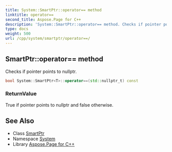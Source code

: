 ```yaml
---
title: System::SmartPtr::operator== method
linktitle: operator==
second_title: Aspose.Page for C++
description: 'System::SmartPtr::operator== method. Checks if pointer points to nullptr in C++.'
type: docs
weight: 500
url: /cpp/system/smartptr/operator==/
---
```

## SmartPtr::operator== method


Checks if pointer points to nullptr.

```cpp
bool System::SmartPtr<T>::operator==(std::nullptr_t) const
```


### ReturnValue

True if pointer points to nullptr and false otherwise.

## See Also

* Class [SmartPtr](../)
* Namespace [System](../../)
* Library [Aspose.Page for C++](../../../)
